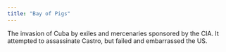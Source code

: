 ```yaml
---
title: "Bay of Pigs"
---
```

The invasion of Cuba by exiles and mercenaries sponsored by the CIA. It attempted to assassinate Castro, but failed and embarrassed the US.

